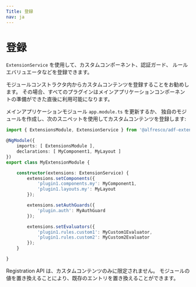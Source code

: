 ```yaml
---
Title: 登録
nav: ja
---
```


# 登録

`ExtensionService` を使用して、カスタムコンポーネント、認証ガード、
ルールエバリュエータなどを登録できます。

モジュールコンストラクタ内からカスタムコンテンツを登録することをお勧めします。
その場合、すべてのプラグインはメインアプリケーションコンポーネントの準備ができた直後に利用可能になります。

メインアプリケーションモジュール `app.module.ts` を更新するか、
独自のモジュールを作成し、次のスニペットを使用してカスタムコンテンツを登録します:

```ts
import { ExtensionsModule, ExtensionService } from '@alfresco/adf-extensions';

@NgModule({
    imports: [ ExtensionsModule ],
    declarations: [ MyComponent1, MyLayout ]
})
export class MyExtensionModule {

    constructor(extensions: ExtensionService) {
        extensions.setComponents({
            'plugin1.components.my': MyComponent1,
            'plugin1.layouts.my': MyLayout
        });

        extensions.setAuthGuards({
            'plugin.auth': MyAuthGuard
        });

        extensions.setEvaluators({
            'plugin1.rules.custom1': MyCustom1Evaluator,
            'plugin1.rules.custom2': MyCustom2Evaluator
        });
    }

}
```

Registration API は、カスタムコンテンツのみに限定されません。
モジュールの値を置き換えることにより、既存のエントリを置き換えることができます。
